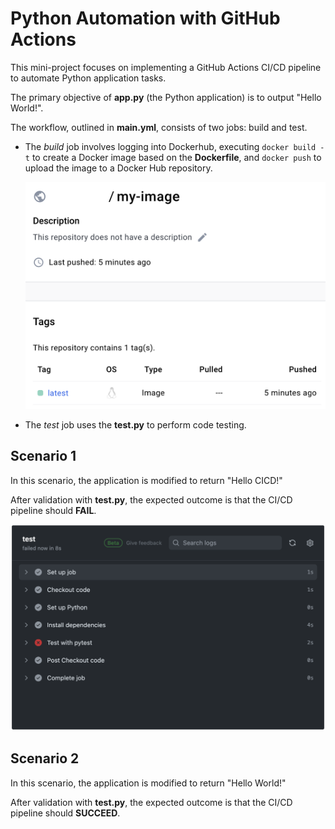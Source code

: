 # Python Automation with GitHub Actions

This mini-project focuses on implementing a GitHub Actions CI/CD pipeline to automate Python application tasks.

The primary objective of **app.py** (the Python application) is to output "Hello World!".

The workflow, outlined in **main.yml**, consists of two jobs: build and test.

- The _build_ job involves logging into Dockerhub, executing `docker build -t` to create a Docker image based on the **Dockerfile**, and `docker push` to upload the image to a Docker Hub repository.

    ![dockerhub](assets/dockerhub.png)

- The _test_ job uses the **test.py** to perform code testing.

## Scenario 1
In this scenario, the application is modified to return "Hello CICD!"

After validation with **test.py**, the expected outcome is that the CI/CD pipeline should **FAIL**.

![test](assets/test.png)

## Scenario 2
In this scenario, the application is modified to return "Hello World!"

After validation with **test.py**, the expected outcome is that the CI/CD pipeline should **SUCCEED**.
